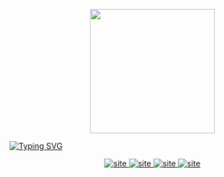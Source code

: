 <p align="center">
  <img width="220px" src="https://kaioeduardo.com/img/letra-k(2).png"/>
</p>
  
[![Typing SVG](https://readme-typing-svg.herokuapp.com?font=hack&size=40&center=true&vCenter=true&width=1000&lines=Kaio+Eduardo+Alves)](https://git.io/typing-svg)

<p align="center">

  <a href="https://kaioeduardo.com" target="_blank">
    <img src="https://img.shields.io/badge/website-000000?style=for-the-badge&logo=About.me&logoColor=white" alt="site">
  </a>
  <a href="https://www.linkedin.com/in/kaio-eduardo-alves-11605224a/" target="_blank">
    <img src="https://img.shields.io/badge/LinkedIn-0077B5?style=for-the-badge&logo=linkedin&logoColor=white" alt="site">
  </a>
  <a href="https://wa.me/5584991139690?text=Ol%C3%A1%21+Vim+pelo+seu+GitHub.">
    <img src="https://img.shields.io/badge/Whatsapp-FF0000?style=for-the-badge&logo=whatsapp&logoColor=green" alt="site">
  </a>
  <a href="mailto:kaioeduardooficial@gmail.com" target="_blank">
    <img src="https://img.shields.io/badge/Gmail-D14836?style=for-the-badge&logo=gmail&logoColor=white" alt="site">
  </a> 
</p>

